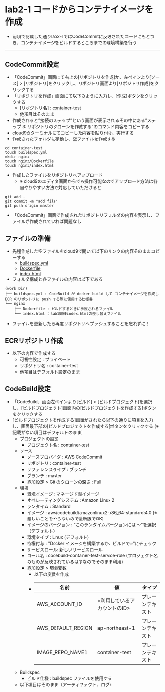 # lab2-1 コードからコンテナイメージを作成
- 前項で記載した通りlab2-1ではCodeCommitに反映されたコードにもとづき、コンテナイメージをビルドするところまでの環境構築を行う

---

## CodeCommit設定
- 「CodeCommit」画面にて右上の[リポジトリを作成]か、左ペインより[ソース] > [リポジトリ]をクリックし、リポジトリ画面より[リポジトリ作成]をクリックする
- 「リポジトリを作成」画面にて以下のように入力し、[作成]ボタンをクリックする
   - [リポジトリ名] : container-test
   - 他項目はそのまま
- 作成されると”接続のステップ”という画面が表示されるその中にある”ステップ 3: リポジトリのクローンを作成する”のコマンド内容をコピーする
- cloud9のターミナルにてコピーした内容を貼り付け、実行する
- 作成されたフォルダに移動し、空ファイルを作成する
```
cd container-test
touch buildspec.yml
mkdir nginx
touch nginx/Dockerfile
touch nginx/index.html
```
- 作成したファイルをリポジトリへアップロード
   - ※ cloud9のエディタ画面からでも操作可能なのでアップロード方法は各自やりやすい方法で対応していただけると
```
git add .
git commit -m "add file"
git push origin master
```
- 「CodeCommit」画面で作成されたリポジトリフォルダの内容を表示し、ファイルが作成されていれば問題なし

## ファイルの準備
- 先程作成した空ファイルをcloud9で開いて以下のリンクの内容そのままコピーする
   - [buildspec.yml](https://github.com/YoichiSoma/sites/blob/main/docs/lab/lab2/buildspec.yml)
   - [Dockerfile](https://github.com/YoichiSoma/sites/blob/main/docs/lab/lab2/Dockerfile)
   - [index.html](https://github.com/YoichiSoma/sites/blob/main/docs/lab/lab2/index.html)
- フォルダ構成と各ファイルの内容は以下である
```
(work Dir)
├── buildspec.yml : CodeBuild が docker build して コンテナイメージを作成し ECR のリポジトリに push する際に使用する仕様書
└── nginx
    ├── Dockerfile : ビルドするときに参照されるファイル
    └── index.html ：lab1同様index.htmlの差し替えファイル
```
- ファイルを更新したら再度リポジトリへプッシュすることを忘れずに！

## ECRリポジトリ作成
- 以下の内容で作成する
   - 可視性設定 : プライベート
   - リポジトリ名 : container-test
   - 他項目はデフォルト設定のまま

## CodeBuild設定
- 「CodeBuild」画面左ペインより[ビルド] > [ビルドプロジェクト]を選択し、[ビルドプロジェクト]画面内の[ビルドプロジェクトを作成する]ボタンをクリックする
- [ビルドプロジェクトを作成する]画面がされたら以下の通りに項目を入力し、画面最下部の[ビルドプロジェクトを作成する]ボタンをクリックする (※記載がない項目はデフォルトのまま)
   - プロジェクトの設定
      - プロジェクト名 : container-test
   - ソース
      - ソースプロバイダ : AWS CodeCommit
      - リポジトリ : container-test
      - リファレンスタイプ : ブランチ
      - ブランチ : master
      - 追加設定 > Git のクローンの深さ : Full
   - 環境
      - 環境イメージ : マネージド型イメージ
      - オペレーティングシステム : Amazon Linux 2
      - ランタイム : Standard
      - イメージ : aws/codebuild/amazonlinux2-x86_64-standard:4.0 (※難しいことをやらないので最新版でOK)
      - イメージのバージョン : "このランタイムバージョンには ～"を選択（デフォルト）
      - 環境タイプ : Linux (デフォルト)
      - 特権付与 : "Docker イメージを構築するか、ビルドで~"にチェック
      - サービスロール: 新しいサービスロール
      - ロール名 : codebuild-container-test-service-role (プロジェクト名のものが反映されているはずなのでそのまま利用)
      - 追加設定 > 環境変数
         - 以下の変数を作成
         - |名前|値|タイプ|
           |---|---|---|
           |AWS_ACCOUNT_ID|<利用しているアカウントのID>|プレーンテキスト|
           |AWS_DEFAULT_REGION|ap-northeast-1|プレーンテキスト|
           |IMAGE_REPO_NAME1|container-test|プレーンテキスト|
   - Buildspec
      - ビルド仕様 : buildspec ファイルを使用する
   - 以下項目はそのまま（アーティファクト、ログ）
           
   
